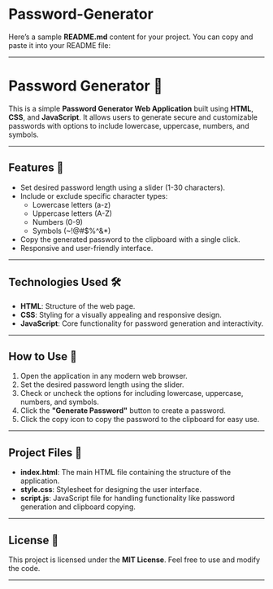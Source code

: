 # Password-Generator
Here’s a sample **README.md** content for your project. You can copy and paste it into your README file:

---

# Password Generator 🔐

This is a simple **Password Generator Web Application** built using **HTML**, **CSS**, and **JavaScript**. It allows users to generate secure and customizable passwords with options to include lowercase, uppercase, numbers, and symbols.

---

## Features 🚀

- Set desired password length using a slider (1-30 characters).
- Include or exclude specific character types:
  - Lowercase letters (a-z)
  - Uppercase letters (A-Z)
  - Numbers (0-9)
  - Symbols (~!@#$%^&*)
- Copy the generated password to the clipboard with a single click.
- Responsive and user-friendly interface.

---

## Technologies Used 🛠️

- **HTML**: Structure of the web page.
- **CSS**: Styling for a visually appealing and responsive design.
- **JavaScript**: Core functionality for password generation and interactivity.

---

## How to Use 📖

1. Open the application in any modern web browser.
2. Set the desired password length using the slider.
3. Check or uncheck the options for including lowercase, uppercase, numbers, and symbols.
4. Click the **"Generate Password"** button to create a password.
5. Click the copy icon to copy the password to the clipboard for easy use.

---

## Project Files 📂

- **index.html**: The main HTML file containing the structure of the application.
- **style.css**: Stylesheet for designing the user interface.
- **script.js**: JavaScript file for handling functionality like password generation and clipboard copying.

---

## License 📜

This project is licensed under the **MIT License**. Feel free to use and modify the code.

---
